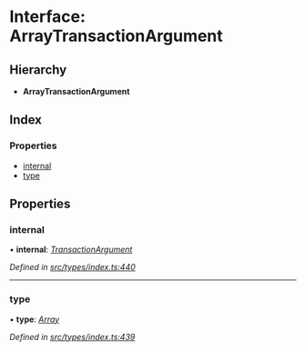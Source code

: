 # Interface: ArrayTransactionArgument

## Hierarchy

* **ArrayTransactionArgument**

## Index

### Properties

* [internal](arraytransactionargument.md#internal)
* [type](arraytransactionargument.md#type)

## Properties

###  internal

• **internal**: *[TransactionArgument](../globals.md#transactionargument)*

*Defined in [src/types/index.ts:440](https://github.com/PolymathNetwork/polymesh-sdk/blob/6aee3c9/src/types/index.ts#L440)*

___

###  type

• **type**: *[Array](../enums/transactionargumenttype.md#array)*

*Defined in [src/types/index.ts:439](https://github.com/PolymathNetwork/polymesh-sdk/blob/6aee3c9/src/types/index.ts#L439)*
